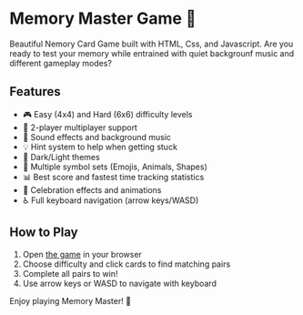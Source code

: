# Memory Master Game 🧠

Beautiful Nemory Card Game built with HTML, Css, and Javascript. Are you ready to test your memory while entrained with quiet backgrounf music and different gameplay modes?

## Features

- 🎮 Easy (4x4) and Hard (6x6) difficulty levels
- 👥 2-player multiplayer support
- 🎵 Sound effects and background music
- 💡 Hint system to help when getting stuck
- 🌙 Dark/Light themes
- 🎨 Multiple symbol sets (Emojis, Animals, Shapes)
- 📊 Best score and fastest time tracking statistics
- 🎉 Celebration effects and animations
- ♿ Full keyboard navigation (arrow keys/WASD)

## How to Play

1. Open [the game](https://moaz615.github.io/Memory-Master/) in your browser
2. Choose difficulty and click cards to find matching pairs
3. Complete all pairs to win!
4. Use arrow keys or WASD to navigate with keyboard


Enjoy playing Memory Master! 🎉 
